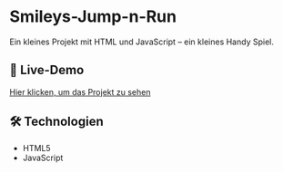 # Smileys-Jump-n-Run

Ein kleines Projekt mit HTML und JavaScript – ein kleines Handy Spiel.

## 🔗 Live-Demo  
[Hier klicken, um das Projekt zu sehen](https://derlangsamealex.github.io/Smilys-Jump-n-Run/Smiley%20Jump'n'Run)

## 🛠️ Technologien  
- HTML5  
- JavaScript
